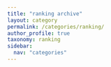 ```yaml
---
title: "ranking archive"
layout: category
permalink: /categories/ranking/
author_profile: true
taxonomy: ranking
sidebar:
  nav: "categories"
---
```

